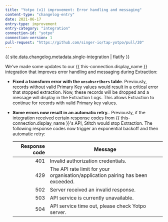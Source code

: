 ```yaml
---
title: "Yotpo (v1) improvement: Error handling and messaging"
content-type: "changelog-entry"
date: 2021-06-17
entry-type: improvement
entry-category: "integration"
connection-id: "yotpo"
connection-version: 1
pull-request: "https://github.com/singer-io/tap-yotpo/pull/20"
---
```

{{ site.data.changelog.metadata.single-integration | flatify }}

We've made some updates to our {{ this-connection.display_name }} integration that improves error handling and messaging during Extraction:

- **Fixed a transform error with the `unsubscribers` table**. Previously, records without valid Primary Key values would result in a critical error that stopped extraction. Now, these records will be dropped and a message will display in the Extraction Logs. This allows Extraction to continue for records with valid Primary key values.

- **Some errors now result in an automatic retry.**. Previously, if the integration received certain response codes from {{ this-connection.display_name }}'s API, Stitch would stop Extraction. The following response codes now trigger an exponential backoff and then automatic retry:

   |**Response code** | **Message** |
   |-----------------:|-------------|
   | 401              | Invalid authorization credentials. |
   | 429              | The API rate limit for your organisation/application pairing has been exceeded. |
   | 502              | Server received an invalid response. |
   | 503              | API service is currently unavailable. |
   | 504              | API service time out, please check Yotpo server. |